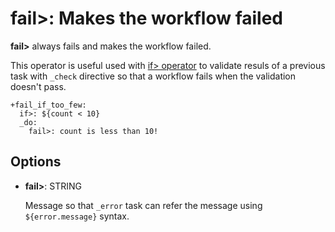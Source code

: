 # fail>: Makes the workflow failed

**fail>** always fails and makes the workflow failed.

This operator is useful used with [if> operator](../if.html) to validate resuls of a previous task with `_check` directive so that a workflow fails when the validation doesn't pass.

    +fail_if_too_few:
      if>: ${count < 10}
      _do:
        fail>: count is less than 10!

## Options

* **fail>**: STRING

  Message so that `_error` task can refer the message using `${error.message}` syntax.
